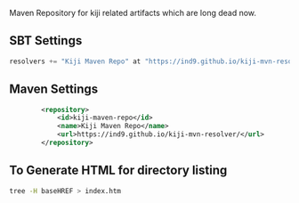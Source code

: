 Maven Repository for kiji related artifacts which are long dead now.

## SBT Settings
```sbt
resolvers += "Kiji Maven Repo" at "https://ind9.github.io/kiji-mvn-resolver/",
```

## Maven Settings
```xml
        <repository>
            <id>kiji-maven-repo</id>
            <name>Kiji Maven Repo</name>
            <url>https://ind9.github.io/kiji-mvn-resolver/</url>
        </repository>
```

## To Generate HTML for directory listing

```bash
tree -H baseHREF > index.htm
```

